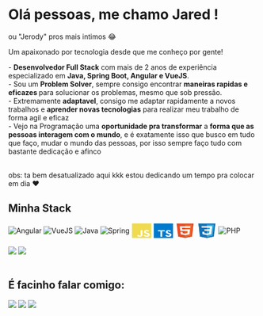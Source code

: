 <h1> Olá pessoas, me chamo Jared !</h1>
<p>ou "Jerody" pros mais intimos 😂 </p>
<p>
  Um apaixonado por tecnologia desde que me conheço por gente! 
</p>

<p>
- <strong>Desenvolvedor Full Stack</strong> com mais de 2 anos de experiência especializado em <strong>Java, Spring Boot, Angular e VueJS</strong>.</br>
- Sou um <strong>Problem Solver</strong>, sempre consigo encontrar <strong>maneiras rapidas e eficazes </strong>para solucionar os problemas, mesmo que sob pressão.</br>
- Extremamente <strong>adaptavel</strong>, consigo me adaptar rapidamente a novos trabalhos e <strong>aprender novas tecnologias</strong> para realizar meu trabalho de forma agil e eficaz</br>
- Vejo na Programação uma <strong>oportunidade pra transformar</strong> a <strong>forma que as pessoas interagem com o mundo</strong>, e é exatamente isso que busco em tudo que faço, mudar o mundo das pessoas, por isso sempre faço tudo com bastante dedicação e afinco
</p>
</br>
obs: ta bem desatualizado aqui kkk estou dedicando um tempo pra colocar em dia ❤️

 <h2>Minha Stack</h2>
 <div style="display: inline_block">
  <img align="center" alt="Angular" height="40" width="40" src="https://upload.wikimedia.org/wikipedia/commons/c/cf/Angular_full_color_logo.svg">
  <img align="center" alt="VueJS" height="30" width="40" src="https://upload.wikimedia.org/wikipedia/commons/9/95/Vue.js_Logo_2.svg">
  <img align="center" alt="Java" height="30" width="30" src="https://www.vectorlogo.zone/logos/java/java-icon.svg">
  <img align="center" alt="Spring" height="30" width="30" src="https://www.vectorlogo.zone/logos/springio/springio-icon.svg">
  <img align="center" alt="Js" height="30" width="40" src="https://raw.githubusercontent.com/devicons/devicon/master/icons/javascript/javascript-plain.svg">
  <img align="center" alt="Ts" height="30" width="40" src="https://raw.githubusercontent.com/devicons/devicon/master/icons/typescript/typescript-plain.svg">
  <img align="center" alt="HTML" height="30" width="40" src="https://raw.githubusercontent.com/devicons/devicon/master/icons/html5/html5-original.svg">
  <img align="center" alt="CSS" height="30" width="40" src="https://raw.githubusercontent.com/devicons/devicon/master/icons/css3/css3-original.svg">
  <img align="center" alt="PHP" height="30" width="40" src="https://upload.wikimedia.org/wikipedia/commons/2/27/PHP-logo.svg">
</div>
</br>
<div> 
  <img height= 180em src="https://github-readme-stats.vercel.app/api?username=bricioli&show_icons=true&theme=dracula&locale=pt-br&hide=stars&hide_rank=true" />
  <img height= 180em src="https://github-readme-stats.vercel.app/api/top-langs/?username=bricioli&layout=donut&theme=dracula&locale=pt-br" />
</div>

</br>
<h2> É facinho falar comigo: </h2>
<div> 
  <a href="https://instagram.com/pailunito" target="_blank"><img src="https://img.shields.io/badge/-Instagram-%23E4405F?style=for-the-badge&logo=instagram&logoColor=white" target="_blank"></a> 
  <a href = "mailto:jaredbricioli@gmail.com"><img src="https://img.shields.io/badge/-Gmail-%23333?style=for-the-badge&logo=gmail&logoColor=white" target="_blank"></a>
  <a href="https://www.linkedin.com/in/jaredricioli/" target="_blank"><img src="https://img.shields.io/badge/-LinkedIn-%230077B5?style=for-the-badge&logo=linkedin&logoColor=white" target="_blank"></a> 
  
</div>

